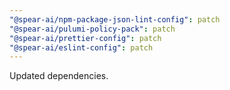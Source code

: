 ```yaml
---
"@spear-ai/npm-package-json-lint-config": patch
"@spear-ai/pulumi-policy-pack": patch
"@spear-ai/prettier-config": patch
"@spear-ai/eslint-config": patch
---
```


Updated dependencies.
